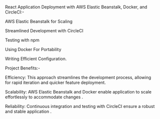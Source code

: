 React Application Deployment with AWS Elastic Beanstalk, Docker, and CircleCI:-

AWS Elastic Beanstalk for Scaling

Streamlined Development with CircleCI
 
Testing with npm

Using Docker For Portability

Writing Efficient Configuration.


Project Benefits:-

Efficiency: This approach streamlines the development process, allowing for rapid iteration and quicker feature deployment.

Scalability: AWS Elastic Beanstalk and Docker enable  application to scale effortlessly to accommodate changes .

Reliability: Continuous integration and testing with CircleCI ensure a robust and stable application .

